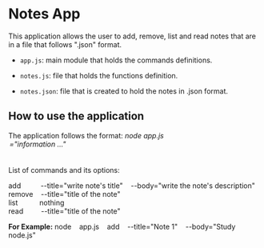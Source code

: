 # Notes App

This application allows the user to add, remove, list and read notes that are in a file that follows ".json" format.

* `app.js`: main module that holds the commands definitions.<br>

* `notes.js`: file that holds the functions definition.

* `notes.json`: file that is created to hold the notes in .json format.

## How to use the application

The application follows the format: *node app.js <command> <option>="information ..."* <br>
<br>
List of commands and its options:<br>
  
add&nbsp;&nbsp;&nbsp;&nbsp;&nbsp;&nbsp;&nbsp;&nbsp;&nbsp;&nbsp;--title="write note's title"&nbsp;&nbsp;&nbsp;&nbsp;--body="write the note's description"  
remove&nbsp;&nbsp;&nbsp;&nbsp;--title="title of the note"  
list&nbsp;&nbsp;&nbsp;&nbsp;&nbsp;&nbsp;&nbsp;&nbsp;&nbsp;&nbsp;&nbsp;nothing        
read&nbsp;&nbsp;&nbsp;&nbsp;&nbsp;&nbsp;&nbsp;&nbsp;&nbsp;--title="title of the note"


**For Example:** node&nbsp;&nbsp;&nbsp;&nbsp;app.js&nbsp;&nbsp;&nbsp;&nbsp;add&nbsp;&nbsp;&nbsp;&nbsp;--title="Note 1"&nbsp;&nbsp;&nbsp;&nbsp;--body="Study node.js"





